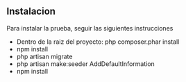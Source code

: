 ## Instalacion

Para instalar la prueba, seguir las siguientes instrucciones

- Dentro de la raiz del proyecto: php composer.phar install
- npm install
- php artisan migrate
- php artisan make:seeder AddDefaultInformation
- npm install

